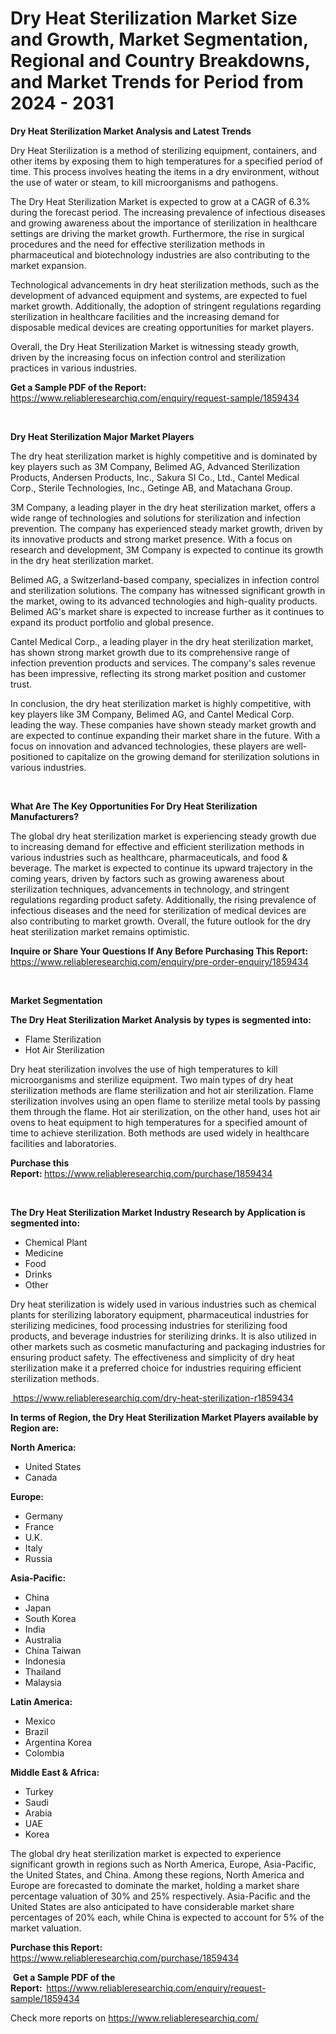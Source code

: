 <p><h1>Dry Heat Sterilization Market Size and Growth, Market Segmentation, Regional and Country Breakdowns, and Market Trends for Period from 2024 -  2031</h1></p><p><strong>Dry Heat Sterilization Market Analysis and Latest Trends</strong></p>
<p><p>Dry Heat Sterilization is a method of sterilizing equipment, containers, and other items by exposing them to high temperatures for a specified period of time. This process involves heating the items in a dry environment, without the use of water or steam, to kill microorganisms and pathogens.</p><p>The Dry Heat Sterilization Market is expected to grow at a CAGR of 6.3% during the forecast period. The increasing prevalence of infectious diseases and growing awareness about the importance of sterilization in healthcare settings are driving the market growth. Furthermore, the rise in surgical procedures and the need for effective sterilization methods in pharmaceutical and biotechnology industries are also contributing to the market expansion.</p><p>Technological advancements in dry heat sterilization methods, such as the development of advanced equipment and systems, are expected to fuel market growth. Additionally, the adoption of stringent regulations regarding sterilization in healthcare facilities and the increasing demand for disposable medical devices are creating opportunities for market players.</p><p>Overall, the Dry Heat Sterilization Market is witnessing steady growth, driven by the increasing focus on infection control and sterilization practices in various industries.</p></p>
<p><strong>Get a Sample PDF of the Report:&nbsp;</strong> <a href="https://www.reliableresearchiq.com/enquiry/request-sample/1859434">https://www.reliableresearchiq.com/enquiry/request-sample/1859434</a></p>
<p>&nbsp;</p>
<p><strong>Dry Heat Sterilization Major Market Players</strong></p>
<p><p>The dry heat sterilization market is highly competitive and is dominated by key players such as 3M Company, Belimed AG, Advanced Sterilization Products, Andersen Products, Inc., Sakura SI Co., Ltd., Cantel Medical Corp., Sterile Technologies, Inc., Getinge AB, and Matachana Group.</p><p>3M Company, a leading player in the dry heat sterilization market, offers a wide range of technologies and solutions for sterilization and infection prevention. The company has experienced steady market growth, driven by its innovative products and strong market presence. With a focus on research and development, 3M Company is expected to continue its growth in the dry heat sterilization market.</p><p>Belimed AG, a Switzerland-based company, specializes in infection control and sterilization solutions. The company has witnessed significant growth in the market, owing to its advanced technologies and high-quality products. Belimed AG's market share is expected to increase further as it continues to expand its product portfolio and global presence.</p><p>Cantel Medical Corp., a leading player in the dry heat sterilization market, has shown strong market growth due to its comprehensive range of infection prevention products and services. The company's sales revenue has been impressive, reflecting its strong market position and customer trust.</p><p>In conclusion, the dry heat sterilization market is highly competitive, with key players like 3M Company, Belimed AG, and Cantel Medical Corp. leading the way. These companies have shown steady market growth and are expected to continue expanding their market share in the future. With a focus on innovation and advanced technologies, these players are well-positioned to capitalize on the growing demand for sterilization solutions in various industries.</p></p>
<p>&nbsp;</p>
<p><strong>What Are The Key Opportunities For Dry Heat Sterilization Manufacturers?</strong></p>
<p><p>The global dry heat sterilization market is experiencing steady growth due to increasing demand for effective and efficient sterilization methods in various industries such as healthcare, pharmaceuticals, and food & beverage. The market is expected to continue its upward trajectory in the coming years, driven by factors such as growing awareness about sterilization techniques, advancements in technology, and stringent regulations regarding product safety. Additionally, the rising prevalence of infectious diseases and the need for sterilization of medical devices are also contributing to market growth. Overall, the future outlook for the dry heat sterilization market remains optimistic.</p></p>
<p><strong>Inquire or Share Your Questions If Any Before Purchasing This Report:</strong> <a href="https://www.reliableresearchiq.com/enquiry/pre-order-enquiry/1859434">https://www.reliableresearchiq.com/enquiry/pre-order-enquiry/1859434</a></p>
<p>&nbsp;</p>
<p><strong>Market Segmentation</strong></p>
<p><strong>The Dry Heat Sterilization Market Analysis by types is segmented into:</strong></p>
<p><ul><li>Flame Sterilization</li><li>Hot Air Sterilization</li></ul></p>
<p><p>Dry heat sterilization involves the use of high temperatures to kill microorganisms and sterilize equipment. Two main types of dry heat sterilization methods are flame sterilization and hot air sterilization. Flame sterilization involves using an open flame to sterilize metal tools by passing them through the flame. Hot air sterilization, on the other hand, uses hot air ovens to heat equipment to high temperatures for a specified amount of time to achieve sterilization. Both methods are used widely in healthcare facilities and laboratories.</p></p>
<p><strong>Purchase this Report:&nbsp;</strong><a href="https://www.reliableresearchiq.com/purchase/1859434">https://www.reliableresearchiq.com/purchase/1859434</a></p>
<p>&nbsp;</p>
<p><strong>The Dry Heat Sterilization Market Industry Research by Application is segmented into:</strong></p>
<p><ul><li>Chemical Plant</li><li>Medicine</li><li>Food</li><li>Drinks</li><li>Other</li></ul></p>
<p><p>Dry heat sterilization is widely used in various industries such as chemical plants for sterilizing laboratory equipment, pharmaceutical industries for sterilizing medicines, food processing industries for sterilizing food products, and beverage industries for sterilizing drinks. It is also utilized in other markets such as cosmetic manufacturing and packaging industries for ensuring product safety. The effectiveness and simplicity of dry heat sterilization make it a preferred choice for industries requiring efficient sterilization methods.</p></p>
<p><a href="https://www.reliableresearchiq.com/dry-heat-sterilization-r1859434">&nbsp;https://www.reliableresearchiq.com/dry-heat-sterilization-r1859434</a></p>
<p><strong>In terms of Region, the Dry Heat Sterilization Market Players available by Region are:</strong></p>
<p>
    <p> <strong> North America: </strong>
        <ul>
            <li>United States</li>
            <li>Canada</li>
        </ul>
        </p> 
    <p> <strong> Europe: </strong>
        <ul>
            <li>Germany</li>
            <li>France</li>
            <li>U.K.</li>
            <li>Italy</li>
            <li>Russia</li>
        </ul>
        </p> 
    <p> <strong> Asia-Pacific: </strong>
        <ul>
            <li>China</li>
            <li>Japan</li>
            <li>South Korea</li>
            <li>India</li>
            <li>Australia</li>
            <li>China Taiwan</li>
            <li>Indonesia</li>
            <li>Thailand</li>
            <li>Malaysia</li>
        </ul>
        </p> 
    <p> <strong> Latin America: </strong>
        <ul>
            <li>Mexico</li>
            <li>Brazil</li>
            <li>Argentina Korea</li>
            <li>Colombia</li>
        </ul>
        </p> 
    <p> <strong> Middle East & Africa: </strong>
        <ul>
            <li>Turkey</li>
            <li>Saudi</li>
            <li>Arabia</li>
            <li>UAE</li>
            <li>Korea</li>
        </ul>
    </p>
    </p>
<p><p>The global dry heat sterilization market is expected to experience significant growth in regions such as North America, Europe, Asia-Pacific, the United States, and China. Among these regions, North America and Europe are forecasted to dominate the market, holding a market share percentage valuation of 30% and 25% respectively. Asia-Pacific and the United States are also anticipated to have considerable market share percentages of 20% each, while China is expected to account for 5% of the market valuation.</p></p>
<p><strong>Purchase this Report: </strong><a href="https://www.reliableresearchiq.com/purchase/1859434">https://www.reliableresearchiq.com/purchase/1859434</a></p>
<p>&nbsp;<strong>Get a Sample PDF of the Report:&nbsp;&nbsp;</strong><a href="https://www.reliableresearchiq.com/enquiry/request-sample/1859434">https://www.reliableresearchiq.com/enquiry/request-sample/1859434</a></p>
<p><strong></strong></p>
<p>Check more reports on <a href="https://www.reliableresearchiq.com/">https://www.reliableresearchiq.com/</a></p>